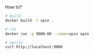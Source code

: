 How to?

```bash
# build
docker build -t spin .

# run
docker run -p 9000:80 --name=spin spin

# verify
curl http://localhost:9000
```
